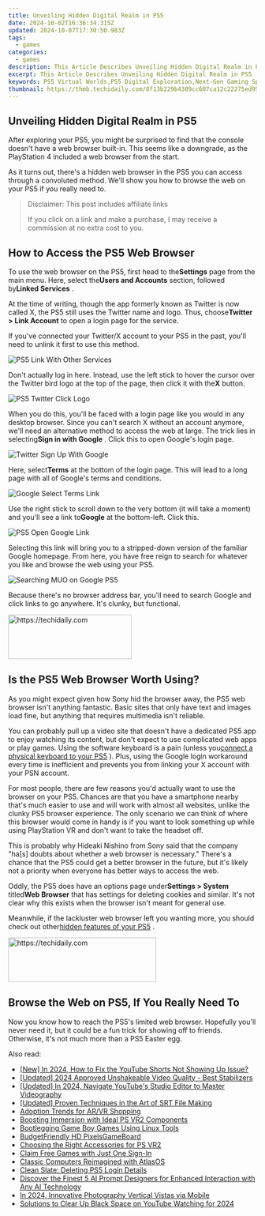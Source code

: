 ```yaml
---
title: Unveiling Hidden Digital Realm in PS5
date: 2024-10-02T16:36:34.315Z
updated: 2024-10-07T17:30:50.983Z
tags:
  - games
categories:
  - games
description: This Article Describes Unveiling Hidden Digital Realm in PS5
excerpt: This Article Describes Unveiling Hidden Digital Realm in PS5
keywords: PS5 Virtual Worlds,PS5 Digital Exploration,Next-Gen Gaming Space,PS5 Immersive Gaming,Hidden Realms PS5,PS5 Game Universe,PS5 Interactive Escape
thumbnail: https://thmb.techidaily.com/8f13b229b4309cc607ca12c22275ed95f06f33bc5a9a2ad4f10fdb3f8f16d4fd.jpeg
---
```


## Unveiling Hidden Digital Realm in PS5

 After exploring your PS5, you might be surprised to find that the console doesn't have a web browser built-in. This seems like a downgrade, as the PlayStation 4 included a web browser from the start.

 As it turns out, there's a hidden web browser in the PS5 you can access through a convoluted method. We'll show you how to browse the web on your PS5 if you really need to.

>  Disclaimer: This post includes affiliate links
>
>  If you click on a link and make a purchase, I may receive a commission at no extra cost to you.
>

## How to Access the PS5 Web Browser

 To use the web browser on the PS5, first head to the**Settings** page from the main menu. Here, select the**Users and Accounts** section, followed by**Linked Services** .

 At the time of writing, though the app formerly known as Twitter is now called X, the PS5 still uses the Twitter name and logo. Thus, choose**Twitter > Link Account** to open a login page for the service.

 If you've connected your Twitter/X account to your PS5 in the past, you'll need to unlink it first to use this method.

![PS5 Link With Other Services](https://static1.makeuseofimages.com/wordpress/wp-content/uploads/2020/11/01-PS5-Link-With-Other-Services.jpg)

 Don't actually log in here. Instead, use the left stick to hover the cursor over the Twitter bird logo at the top of the page, then click it with the**X** button.

![PS5 Twitter Click Logo](https://static1.makeuseofimages.com/wordpress/wp-content/uploads/2020/11/02-PS5-Twitter-Click-Logo.jpg)

 When you do this, you'll be faced with a login page like you would in any desktop browser. Since you can't search X without an account anymore, we'll need an alternative method to access the web at large. The trick lies in selecting**Sign in with Google** . Click this to open Google's login page.

![Twitter Sign Up With Google](https://static1.makeuseofimages.com/wordpress/wp-content/uploads/2023/05/twitter-sign-up-with-google.jpg)

 Here, select**Terms** at the bottom of the login page. This will lead to a long page with all of Google's terms and conditions.

![Google Select Terms Link](https://static1.makeuseofimages.com/wordpress/wp-content/uploads/2023/05/google-select-terms-link.jpg)

 Use the right stick to scroll down to the very bottom (it will take a moment) and you'll see a link to**Google** at the bottom-left. Click this.

![PS5 Open Google Link](https://static1.makeuseofimages.com/wordpress/wp-content/uploads/2023/05/ps5-open-google-link.jpg)

 Selecting this link will bring you to a stripped-down version of the familiar Google homepage. From here, you have free reign to search for whatever you like and browse the web using your PS5.

![Searching MUO on Google PS5](https://static1.makeuseofimages.com/wordpress/wp-content/uploads/2023/05/searching-muo-on-google-ps5.jpg)

 Because there's no browser address bar, you'll need to search Google and click links to go anywhere. It's clunky, but functional.

<!-- affiliate ads begin -->
<a href="https://bluettius.sjv.io/c/5597632/2139112/17108" target="_top" id="2139112">
  <img src="//a.impactradius-go.com/display-ad/17108-2139112" border="0" alt="https://techidaily.com" width="250" height="90"/>
</a>
<img height="0" width="0" src="https://bluettius.sjv.io/i/5597632/2139112/17108" style="position:absolute;visibility:hidden;" border="0" />
<!-- affiliate ads end -->

## Is the PS5 Web Browser Worth Using?

 As you might expect given how Sony hid the browser away, the PS5 web browser isn't anything fantastic. Basic sites that only have text and images load fine, but anything that requires multimedia isn't reliable.

 You can probably pull up a video site that doesn't have a dedicated PS5 app to enjoy watching its content, but don't expect to use complicated web apps or play games. Using the software keyboard is a pain (unless you[connect a physical keyboard to your PS5](https://www.makeuseof.com/how-to-use-keyboard-mouse-ps5/) ). Plus, using the Google login workaround every time is inefficient and prevents you from linking your X account with your PSN account.

 For most people, there are few reasons you'd actually want to use the browser on your PS5\. Chances are that you have a smartphone nearby that's much easier to use and will work with almost all websites, unlike the clunky PS5 browser experience. The only scenario we can think of where this browser would come in handy is if you want to look something up while using PlayStation VR and don't want to take the headset off.

 This is probably why Hideaki Nishino from Sony said that the company "ha\[s\] doubts about whether a web browser is necessary." There's a chance that the PS5 could get a better browser in the future, but it's likely not a priority when everyone has better ways to access the web.

 Oddly, the PS5 does have an options page under**Settings > System** titled**Web Browser** that has settings for deleting cookies and similar. It's not clear why this exists when the browser isn't meant for general use.

 Meanwhile, if the lackluster web browser left you wanting more, you should check out other[hidden features of your PS5](https://www.makeuseof.com/ps5-things-you-might-not-know-you-can-do/) .

<!-- affiliate ads begin -->
<a href="https://laganoo.pxf.io/c/5597632/1528685/16446" target="_top" id="1528685">
  <img src="//a.impactradius-go.com/display-ad/16446-1528685" border="0" alt="https://techidaily.com" width="300" height="90"/>
</a>
<img height="0" width="0" src="https://laganoo.pxf.io/i/5597632/1528685/16446" style="position:absolute;visibility:hidden;" border="0" />
<!-- affiliate ads end -->

## Browse the Web on PS5, If You Really Need To

 Now you know how to reach the PS5's limited web browser. Hopefully you'll never need it, but it could be a fun trick for showing off to friends. Otherwise, it's not much more than a PS5 Easter egg.

<ins class="adsbygoogle"
     style="display:block"
     data-ad-format="autorelaxed"
     data-ad-client="ca-pub-7571918770474297"
     data-ad-slot="1223367746"></ins>

<ins class="adsbygoogle"
     style="display:block"
     data-ad-client="ca-pub-7571918770474297"
     data-ad-slot="8358498916"
     data-ad-format="auto"
     data-full-width-responsive="true"></ins>

<span class="atpl-alsoreadstyle">Also read:</span>
<div><ul>
<li><a href="https://eaxpv-info.techidaily.com/new-in-2024-how-to-fix-the-youtube-shorts-not-showing-up-issue/"><u>[New] In 2024, How to Fix the YouTube Shorts Not Showing Up Issue?</u></a></li>
<li><a href="https://youtube-data.techidaily.com/ed-2024-approved-unshakeable-video-quality-best-stabilizers/"><u>[Updated] 2024 Approved Unshakeable Video Quality - Best Stabilizers</u></a></li>
<li><a href="https://youtube-lab.techidaily.com/ed-in-2024-navigate-youtubes-studio-editor-to-master-videography/"><u>[Updated] In 2024, Navigate YouTube's Studio Editor to Master Videography</u></a></li>
<li><a href="https://extra-skills.techidaily.com/updated-proven-techniques-in-the-art-of-srt-file-making/"><u>[Updated] Proven Techniques in the Art of SRT File Making</u></a></li>
<li><a href="https://extra-resources.techidaily.com/adoption-trends-for-arvr-shopping/"><u>Adoption Trends for AR/VR Shopping</u></a></li>
<li><a href="https://games-able.techidaily.com/boosting-immersion-with-ideal-ps-vr2-components/"><u>Boosting Immersion with Ideal PS VR2 Components</u></a></li>
<li><a href="https://games-able.techidaily.com/bootlegging-game-boy-games-using-linux-tools/"><u>Bootlegging Game Boy Games Using Linux Tools</u></a></li>
<li><a href="https://games-able.techidaily.com/budgetfriendly-hd-pixelsgameboard/"><u>BudgetFriendly HD PixelsGameBoard</u></a></li>
<li><a href="https://games-able.techidaily.com/choosing-the-right-accessories-for-ps-vr2/"><u>Choosing the Right Accessories for PS VR2</u></a></li>
<li><a href="https://games-able.techidaily.com/claim-free-games-with-just-one-sign-in/"><u>Claim Free Games with Just One Sign-In</u></a></li>
<li><a href="https://games-able.techidaily.com/classic-computers-reimagined-with-atlasos/"><u>Classic Computers Reimagined with AtlasOS</u></a></li>
<li><a href="https://games-able.techidaily.com/clean-slate-deleting-ps5-login-details/"><u>Clean Slate: Deleting PS5 Login Details</u></a></li>
<li><a href="https://tech-revival.techidaily.com/discover-the-finest-5-ai-prompt-designers-for-enhanced-interaction-with-any-ai-technology/"><u>Discover the Finest 5 AI Prompt Designers for Enhanced Interaction with Any AI Technology</u></a></li>
<li><a href="https://some-knowledge.techidaily.com/in-2024-innovative-photography-vertical-vistas-via-mobile/"><u>In 2024, Innovative Photography Vertical Vistas via Mobile</u></a></li>
<li><a href="https://facebook-video-footage.techidaily.com/solutions-to-clear-up-black-space-on-youtube-watching-for-2024/"><u>Solutions to Clear Up Black Space on YouTube Watching for 2024</u></a></li>
</ul></div>

